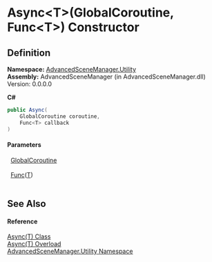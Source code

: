 # Async&lt;T&gt;(GlobalCoroutine, Func&lt;T&gt;) Constructor




## Definition
**Namespace:** <a href="N_AdvancedSceneManager_Utility">AdvancedSceneManager.Utility</a>  
**Assembly:** AdvancedSceneManager (in AdvancedSceneManager.dll) Version: 0.0.0.0

**C#**
``` C#
public Async(
	GlobalCoroutine coroutine,
	Func<T> callback
)
```



#### Parameters
<dl><dt>  <a href="T_AdvancedSceneManager_Utility_GlobalCoroutine">GlobalCoroutine</a></dt><dd> </dd><dt>  <a href="https://learn.microsoft.com/dotnet/api/system.func-1" target="_blank" rel="noopener noreferrer">Func</a>(<a href="T_AdvancedSceneManager_Utility_Async_1">T</a>)</dt><dd> </dd></dl>

## See Also


#### Reference
<a href="T_AdvancedSceneManager_Utility_Async_1">Async(T) Class</a>  
<a href="Overload_AdvancedSceneManager_Utility_Async_1__ctor">Async(T) Overload</a>  
<a href="N_AdvancedSceneManager_Utility">AdvancedSceneManager.Utility Namespace</a>  
